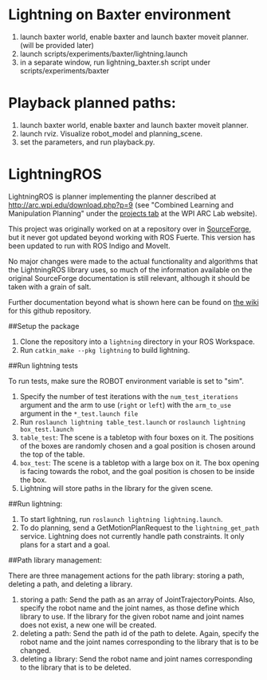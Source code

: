 # Lightning on Baxter environment
1. launch baxter world, enable baxter and launch baxter moveit planner. (will be provided later)
2. launch scripts/experiments/baxter/lightning.launch
3. in a separate window, run lightning_baxter.sh script under scripts/experiments/baxter

# Playback planned paths:
1. launch baxter world, enable baxter and launch baxter moveit planner.
2. launch rviz. Visualize robot_model and planning_scene.
3. set the parameters, and run playback.py.



# LightningROS
LightningROS is planner implementing the planner described at
http://arc.wpi.edu/download.php?p=9 (see "Combined Learning and Manipulation
Planning" under the [projects tab](http://arc.wpi.edu/#projects-1) at the WPI
ARC Lab website).

This project was originally worked on at a repository over in
[SourceForge](http://sourceforge.net/p/lightningros/wiki/Home/), but it never
got updated beyond working with ROS Fuerte. This version has been updated to
run with ROS Indigo and MoveIt.

No major changes were made to the actual functionality and algorithms that the
LightningROS library uses, so much of the information available on the original
SourceForge documentation is still relevant, although it should be taken with a
grain of salt.

Further documentation beyond what is shown here can be found on [the wiki](https://github.com/WPI-ARC/lightning_ros/wiki)
for this github repository.

##Setup the package
1. Clone the repository into a `lightning` directory in your ROS Workspace.
2. Run `catkin_make --pkg lightning` to build lightning.

##Run lightning tests

To run tests, make sure the ROBOT environment variable is set to "sim".

1. Specify the number of test iterations with the `num_test_iterations`
argument and the arm to use (`right` or `left`) with the `arm_to_use` argument
in the `*_test.launch file`
2. Run `roslaunch lightning table_test.launch` or `roslaunch lightning box_test.launch`
  1. `table_test`: The scene is a tabletop with four boxes on it. The positions
     of the boxes are randomly chosen and a goal position is chosen around the
     top of the table.
  2. `box_test`: The scene is a tabletop with a large box on it.
       The box opening is facing towards the robot, and the goal position is
       chosen to be inside the box.
3. Lightning will store paths in the library for the given scene.

##Run lightning:
1. To start lightning, run `roslaunch lightning lightning.launch`.
2. To do planning, send a GetMotionPlanRequest to the `lightning_get_path`
service. Lightning does not currently handle path constraints.
It only plans for a start and a goal.

##Path library management:

There are three management actions for the path library: storing a path,
deleting a path, and deleting a library.

1. storing a path: Send the path as an array of JointTrajectoryPoints. Also,
  specify the robot name and the joint names, as those define which library to
  use. If the library for the given robot name and joint names does not exist, a
  new one will be created.
2. deleting a path: Send the path id of the path to delete. Again, specify the
robot name and the joint names corresponding to the library that is to be changed.
3. deleting a library: Send the robot name and joint names corresponding to the
library that is to be deleted.
